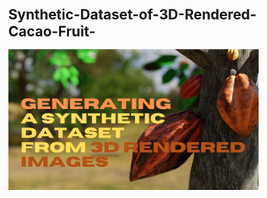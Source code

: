 # Synthetic-Dataset-of-3D-Rendered-Cacao-Fruit-
<img src = "images/gENERATING a synTHETIC dataset.png" >
